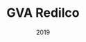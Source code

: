---
title: "GVA Redilco"
category: "Website + Brand Identity"
link: "https://www.est35milano.it/"
date: "2019"
image: gvaredilco-est35milano-studiosandrinicomunicazione-website-webdesign-uidesign-frontend-development-wordpress-html-css-javascript-php.jpg
imageAlt: "davideallevi, digital designer, frontend developer, website, ui design, ux design, ui development, wordpress, cms"
---